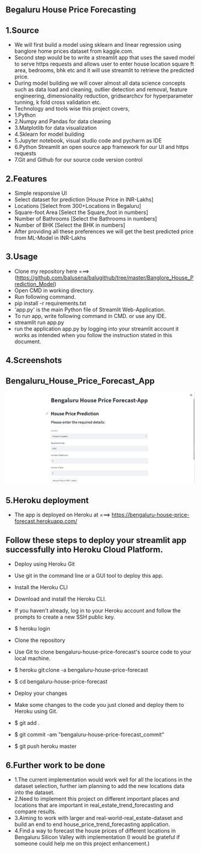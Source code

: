 ## Begaluru House Price Forecasting

## 1.Source
-  We will first build a model using sklearn and linear regression using banglore home prices dataset from kaggle.com.
-  Second step would be to write a streamlit app that uses the saved model to serve https requests and allows user to enter house location square ft area, bedrooms, bhk etc and it will use streamlit to retrieve the predicted price.
-  During model building we will cover almost all data science concepts such as data load and cleaning, outlier detection and removal, feature engineering, dimensionality reduction, gridsearchcv for hyperparameter tunning, k fold cross validation etc.
-  Technology and tools wise this project covers,
-    1.Python
-    2.Numpy and Pandas for data cleaning
-    3.Matplotlib for data visualization
-    4.Sklearn for model building
-    5.Jupyter notebook, visual studio code and pycharm as IDE
-    6.Python Streamlit an open source app framework for our UI and https requests
-    7.Git and Github for our source code version control

## 2.Features
- Simple responsive UI
- Select dataset for prediction [House Price in INR-Lakhs]
- Locations [Select from 300+Locations in Begaluru]
- Square-foot Area [Select the Square_foot in numbers]
- Number of Bathrooms [Select the Bathrooms in numbers]
- Number of BHK [Select the BHK in numbers]
- After providing all these preferences we will get the best predicted price from ML-Model in INR-Lakhs

## 3.Usage
- Clone my repository here ===> (https://github.com/balusena/balugithub/tree/master/Banglore_House_Prediction_Model)
- Open CMD in working directory.
- Run following command.
- pip install -r requirements.txt
- 'app.py' is the main Python file of Streamlit Web-Application. 
- To run app, write following command in CMD. or use any IDE.
- streamlit run app.py
- run the application app.py by logging into your streamlit account it works as intended when you follow the instruction stated in this document. 

## 4.Screenshots
## Bengaluru_House_Price_Forecast_App
![Bengaluru_House_Price_Forecast_App!](Bengaluru_House_Price_Forecast_App.jpg)

## 5.Heroku deployment
- The app is deployed on Heroku at ===> https://bengaluru-house-price-forecast.herokuapp.com/

## Follow these steps to deploy your streamlit app successfully into Heroku Cloud Platform.
- Deploy using Heroku Git
- Use git in the command line or a GUI tool to deploy this app.

- Install the Heroku CLI
- Download and install the Heroku CLI.

- If you haven't already, log in to your Heroku account and follow the prompts to create a new SSH public key.

- $ heroku login
-  Clone the repository
-  Use Git to clone bengaluru-house-price-forecast's source code to your local machine.

- $ heroku git:clone -a bengaluru-house-price-forecast 
- $ cd bengaluru-house-price-forecast

- Deploy your changes
- Make some changes to the code you just cloned and deploy them to Heroku using Git.

- $ git add .
- $ git commit -am "bengaluru-house-price-forecast_commit"
- $ git push heroku master


## 6.Further work to be done
- 1.The current implementation would work well for all the locations in the dataset selection, further iam planning to add the new locations data into the dataset.
- 2.Need to implement this project on different important places and locations that are important in real_estate_trend_forecasting and compare results.
- 3.Aiming to work with larger and real-world-real_estate-dataset and build an end to end house_price_trend_forecasting application.
- 4.Find a way to forecast the house prices of different locations in Bengaluru Silicon Valley with implementation (I would be grateful if someone could help me on this project enhancement.)


